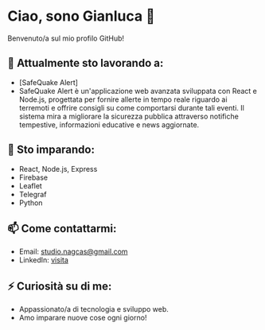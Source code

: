 # Ciao, sono Gianluca 👋

Benvenuto/a sul mio profilo GitHub!

## 🔭 Attualmente sto lavorando a:
- [SafeQuake Alert]
- SafeQuake Alert è un'applicazione web avanzata sviluppata con React e Node.js, progettata per fornire allerte in tempo reale riguardo ai terremoti e offrire consigli su come comportarsi durante tali eventi. Il sistema mira a migliorare la sicurezza pubblica attraverso notifiche tempestive, informazioni educative e news aggiornate.


## 🌱 Sto imparando:
- React, Node.js, Express
- Firebase
- Leaflet
- Telegraf
- Python

## 📫 Come contattarmi:
- Email: studio.nagcas@gmail.com
- LinkedIn: [visita](https://www.linkedin.com/in/gianluca-chiaravalloti-5694081a2/)

## ⚡ Curiosità su di me:
- Appassionato/a di tecnologia e sviluppo web.
- Amo imparare nuove cose ogni giorno!
